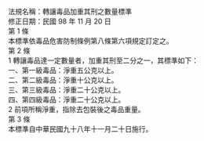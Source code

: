 法規名稱：轉讓毒品加重其刑之數量標準  
修正日期：民國 98 年 11 月 20 日  
第 1 條  
本標準依毒品危害防制條例第八條第六項規定訂定之。  
第 2 條  
1 轉讓毒品達一定數量者，加重其刑至二分之一，其標準如下：  
一、第一級毒品：淨重五公克以上。  
二、第二級毒品：淨重十公克以上。  
三、第三級毒品：淨重二十公克以上。  
四、第四級毒品：淨重二十公克以上。  
2 前項所稱淨重，指除去包裝後之毒品重量。  
第 3 條  
本標準自中華民國九十八年十一月二十日施行。  


